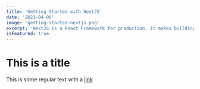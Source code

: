 ```yaml
---
title: 'Getting Started with NextJS'
date: '2021-04-06'
image: 'getting-started-nextjs.png'
excerpt: 'NextJS is a React Framework for production. It makes building fullstack reacts app and sited a breeze and ships with built-in SSR.'
isFeatured: true
---
```


# This is a title

This is some regular text with a [link](https://google.com)
